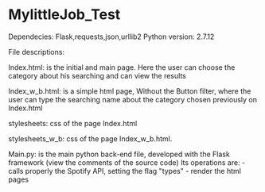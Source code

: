 # MylittleJob_Test

Dependecies: Flask,requests,json,urllib2
Python version: 2.7.12

File descriptions:

Index.html: is the initial and main page. Here the user can choose the category about his searching and can view the results

Index_w_b.html: is a simple html page, Without the Button filter, where the user can type the searching name about the category chosen previously on Index.html

stylesheets: css of the page Index.html

stylesheets_w_b: css of the page Index_w_b.html.

Main.py: is the main python back-end file, developed with the Flask framework (view the comments of the source code)
         Its operations are:
            - calls properly the Spotify API, setting the flag "types"
            - render the html pages

